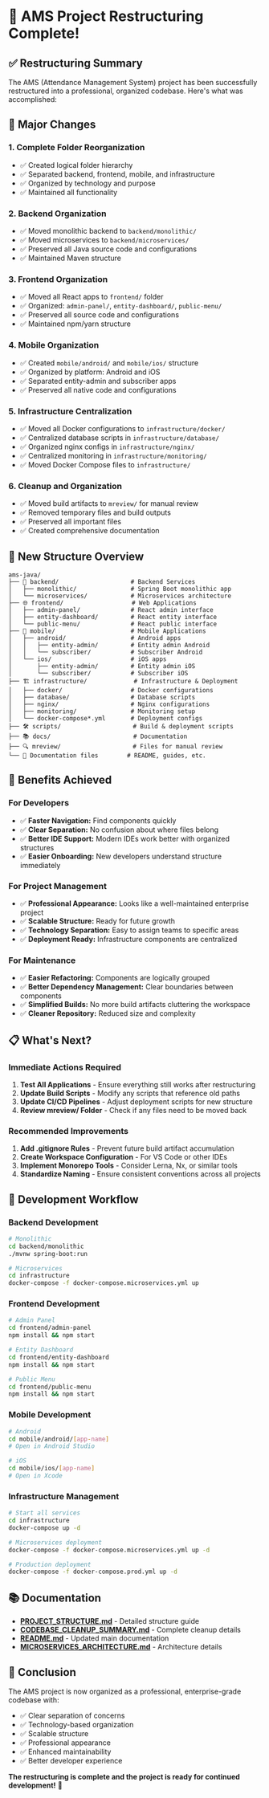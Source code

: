 # 🎉 AMS Project Restructuring Complete!

## ✅ Restructuring Summary

The AMS (Attendance Management System) project has been successfully restructured into a professional, organized codebase. Here's what was accomplished:

## 🔄 Major Changes

### 1. **Complete Folder Reorganization**
- ✅ Created logical folder hierarchy
- ✅ Separated backend, frontend, mobile, and infrastructure
- ✅ Organized by technology and purpose
- ✅ Maintained all functionality

### 2. **Backend Organization**
- ✅ Moved monolithic backend to `backend/monolithic/`
- ✅ Moved microservices to `backend/microservices/`
- ✅ Preserved all Java source code and configurations
- ✅ Maintained Maven structure

### 3. **Frontend Organization**
- ✅ Moved all React apps to `frontend/` folder
- ✅ Organized: `admin-panel/`, `entity-dashboard/`, `public-menu/`
- ✅ Preserved all source code and configurations
- ✅ Maintained npm/yarn structure

### 4. **Mobile Organization**
- ✅ Created `mobile/android/` and `mobile/ios/` structure
- ✅ Organized by platform: Android and iOS
- ✅ Separated entity-admin and subscriber apps
- ✅ Preserved all native code and configurations

### 5. **Infrastructure Centralization**
- ✅ Moved all Docker configurations to `infrastructure/docker/`
- ✅ Centralized database scripts in `infrastructure/database/`
- ✅ Organized nginx configs in `infrastructure/nginx/`
- ✅ Centralized monitoring in `infrastructure/monitoring/`
- ✅ Moved Docker Compose files to `infrastructure/`

### 6. **Cleanup and Organization**
- ✅ Moved build artifacts to `mreview/` for manual review
- ✅ Removed temporary files and build outputs
- ✅ Preserved all important files
- ✅ Created comprehensive documentation

## 📁 New Structure Overview

```
ams-java/
├── 🔧 backend/                    # Backend Services
│   ├── monolithic/               # Spring Boot monolithic app
│   └── microservices/            # Microservices architecture
├── 🌐 frontend/                   # Web Applications
│   ├── admin-panel/              # React admin interface
│   ├── entity-dashboard/         # React entity interface
│   └── public-menu/              # React public interface
├── 📱 mobile/                     # Mobile Applications
│   ├── android/                  # Android apps
│   │   ├── entity-admin/         # Entity admin Android
│   │   └── subscriber/           # Subscriber Android
│   └── ios/                      # iOS apps
│       ├── entity-admin/         # Entity admin iOS
│       └── subscriber/           # Subscriber iOS
├── 🏗️ infrastructure/             # Infrastructure & Deployment
│   ├── docker/                   # Docker configurations
│   ├── database/                 # Database scripts
│   ├── nginx/                    # Nginx configurations
│   ├── monitoring/               # Monitoring setup
│   └── docker-compose*.yml       # Deployment configs
├── 🛠️ scripts/                    # Build & deployment scripts
├── 📚 docs/                       # Documentation
├── 🔍 mreview/                    # Files for manual review
└── 📄 Documentation files        # README, guides, etc.
```

## 🎯 Benefits Achieved

### **For Developers**
- ✅ **Faster Navigation:** Find components quickly
- ✅ **Clear Separation:** No confusion about where files belong
- ✅ **Better IDE Support:** Modern IDEs work better with organized structures
- ✅ **Easier Onboarding:** New developers understand structure immediately

### **For Project Management**
- ✅ **Professional Appearance:** Looks like a well-maintained enterprise project
- ✅ **Scalable Structure:** Ready for future growth
- ✅ **Technology Separation:** Easy to assign teams to specific areas
- ✅ **Deployment Ready:** Infrastructure components are centralized

### **For Maintenance**
- ✅ **Easier Refactoring:** Components are logically grouped
- ✅ **Better Dependency Management:** Clear boundaries between components
- ✅ **Simplified Builds:** No more build artifacts cluttering the workspace
- ✅ **Cleaner Repository:** Reduced size and complexity

## 📋 What's Next?

### **Immediate Actions Required**
1. **Test All Applications** - Ensure everything still works after restructuring
2. **Update Build Scripts** - Modify any scripts that reference old paths
3. **Update CI/CD Pipelines** - Adjust deployment scripts for new structure
4. **Review mreview/ Folder** - Check if any files need to be moved back

### **Recommended Improvements**
1. **Add .gitignore Rules** - Prevent future build artifact accumulation
2. **Create Workspace Configuration** - For VS Code or other IDEs
3. **Implement Monorepo Tools** - Consider Lerna, Nx, or similar tools
4. **Standardize Naming** - Ensure consistent conventions across all projects

## 🔧 Development Workflow

### **Backend Development**
```bash
# Monolithic
cd backend/monolithic
./mvnw spring-boot:run

# Microservices
cd infrastructure
docker-compose -f docker-compose.microservices.yml up
```

### **Frontend Development**
```bash
# Admin Panel
cd frontend/admin-panel
npm install && npm start

# Entity Dashboard
cd frontend/entity-dashboard
npm install && npm start

# Public Menu
cd frontend/public-menu
npm install && npm start
```

### **Mobile Development**
```bash
# Android
cd mobile/android/[app-name]
# Open in Android Studio

# iOS
cd mobile/ios/[app-name]
# Open in Xcode
```

### **Infrastructure Management**
```bash
# Start all services
cd infrastructure
docker-compose up -d

# Microservices deployment
docker-compose -f docker-compose.microservices.yml up -d

# Production deployment
docker-compose -f docker-compose.prod.yml up -d
```

## 📚 Documentation

- **[PROJECT_STRUCTURE.md](PROJECT_STRUCTURE.md)** - Detailed structure guide
- **[CODEBASE_CLEANUP_SUMMARY.md](CODEBASE_CLEANUP_SUMMARY.md)** - Complete cleanup details
- **[README.md](README.md)** - Updated main documentation
- **[MICROSERVICES_ARCHITECTURE.md](MICROSERVICES_ARCHITECTURE.md)** - Architecture details

## 🎊 Conclusion

The AMS project is now organized as a professional, enterprise-grade codebase with:
- ✅ Clear separation of concerns
- ✅ Technology-based organization
- ✅ Scalable structure
- ✅ Professional appearance
- ✅ Enhanced maintainability
- ✅ Better developer experience

**The restructuring is complete and the project is ready for continued development!** 🚀
